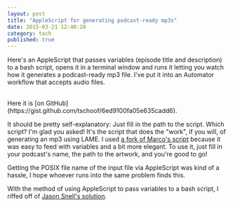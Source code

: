 ```yaml
---
layout: post
title: "AppleScript for generating podcast-ready mp3s"
date: 2015-03-21 12:40:20
category: tech
published: true
---
```


Here's an AppleScript that passes variables (episode title and description)  to a bash script, opens it in a terminal window and runs it letting you watch how it generates a podcast-ready mp3 file. I've put it into an Automator workflow that accepts audio files.

<script src="http://pastebin.com/embed_js.php?i=PAtEKm0J"></script>
<br>
Here it is [on GitHub](https://gist.github.com/tschoof/6ed9100fa05e635cadd6).

It should be pretty self-explanatory: Just  fill in the path to the script. Which script? I'm glad you asked! It's the script that does the "work", if you will, of generating an mp3 using LAME. I used [a fork of Marco's script](https://gist.github.com/tjluoma/357bf0c0efc9bb5591fc) because it was easy to feed with variables and a bit more elegant. To use it, just fill in your podcast's name, the path to the artwork, and you're good to go!

Getting the POSIX file name of the input file via AppleScript was kind of a hassle, I hope whoever runs into the same problem finds this.

With the method of using AppleScript to pass variables to a bash script, I riffed off of [Jason Snell's solution](http://sixcolors.com/post/2015/03/bad-applescript-shell-scripting-and-automator/). 